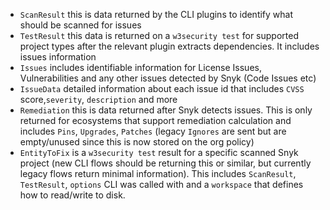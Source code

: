 - `ScanResult` this is data returned by the CLI plugins to identify what should be scanned for issues
- `TestResult` this data is returned on a `w3security test` for supported project types
  after the relevant plugin extracts dependencies. It includes issues information
- `Issues` includes identifiable information for License Issues, Vulnerabilities and any other issues detected by Snyk (Code Issues etc)
- `IssueData` detailed information about each issue id that includes `CVSS` score,`severity`, `description` and more
- `Remediation` this is data returned after Snyk detects issues. This is only returned for ecosystems that support remediation calculation and includes `Pins`, `Upgrades`, `Patches` (legacy `Ignores` are sent but are empty/unused since this is now stored on the org policy)
- `EntityToFix` is a `w3security test` result for a specific scanned Snyk project (new CLI flows should be returning this or similar, but currently legacy flows return minimal information). This includes `ScanResult`, `TestResult`, `options` CLI was called with and a `workspace` that defines how to read/write to disk.
